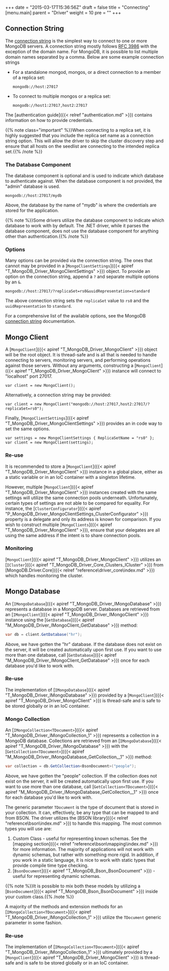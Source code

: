 +++
date = "2015-03-17T15:36:56Z"
draft = false
title = "Connecting"
[menu.main]
  parent = "Driver"
  weight = 10
  pre = "<i class='fa'></i>"
+++

## Connection String

The [connection string](http://docs.mongodb.org/manual/reference/connection-string/) is the simplest way to connect to one or more MongoDB servers. A connection string mostly follows [RFC 3986](http://tools.ietf.org/html/rfc3986) with the exception of the domain name. For MongoDB, it is possible to list multiple domain names separated by a comma. Below are some example connection strings


- For a standalone mongod, mongos, or a direct connection to a member of a replica set:
	
	```
	mongodb://host:27017
	```

- To connect to multiple mongos or a replica set:

	```
	mongodb://host1:27017,host2:27017
	```

The [authentication guide]({{< relref "authentication.md" >}}) contains information on how to provide credentials.

{{% note class="important" %}}When connecting to a replica set, it is highly suggested that you include the replica set name as a connection string option. This will allow the driver to skip the cluster discovery step and ensure that all hosts on the seedlist are connecting to the intended replica set.{{% /note %}}

### The Database Component

The database component is optional and is used to indicate which database to authenticate against. When the database component is not provided, the "admin" database is used.

```
mongodb://host:27017/mydb
```

Above, the database by the name of "mydb" is where the credentials are stored for the application.

{{% note %}}Some drivers utilize the database component to indicate which database to work with by default. The .NET driver, while it parses the database component, does not use the database component for anything other than authentication.{{% /note %}}

### Options

Many options can be provided via the connection string. The ones that cannot may be provided in a [`MongoClientSettings`]({{< apiref "T_MongoDB_Driver_MongoClientSettings" >}}) object. To provide an option on the connection string, append a `?` and separate multiple options by an `&`.

```
mongodb://host:27017/?replicaSet=rs0&uuidRepresentation=standard
```

The above connection string sets the `replicaSet` value to `rs0` and the `uuidRepresentation` to `standard`.

For a comprehensive list of the available options, see the MongoDB [connection string](http://docs.mongodb.org/manual/reference/connection-string/) documentation.


## Mongo Client

A [`MongoClient`]({{< apiref "T_MongoDB_Driver_MongoClient" >}}) object will be the root object. It is thread-safe and is all that is needed to handle connecting to servers, monitoring servers, and performing operations against those servers. Without any arguments, constructing a [`MongoClient`]({{< apiref "T_MongoDB_Driver_MongoClient" >}}) instance will connect to "localhost" port 27017.

```
var client = new MongoClient();
```

Alternatively, a connection string may be provided:

```
var client = new MongoClient("mongodb://host:27017,host2:27017/?replicaSet=rs0");
```

Finally, [`MongoClientSettings`]({{< apiref "T_MongoDB_Driver_MongoClientSettings" >}}) provides an in code way to set the same options.

```
var settings = new MongoClientSettings { ReplicaSetName = "rs0" };
var client = new MongoClient(settings);
```

### Re-use

It is recommended to store a [`MongoClient`]({{< apiref "T_MongoDB_Driver_MongoClient" >}}) instance in a global place, either as a static variable or in an IoC container with a singleton lifetime. 

However, multiple [`MongoClient`]({{< apiref "T_MongoDB_Driver_MongoClient" >}}) instances created with the same settings will utilize the same connection pools underneath. Unfortunately, certain types of settings are not able to be compared for equality. For instance, the [`ClusterConfigurator`]({{< apiref "P_MongoDB_Driver_MongoClientSettings_ClusterConfigurator" >}}) property is a delegate and only its address is known for comparison. If you wish to construct multiple [`MongoClients`]({{< apiref "T_MongoDB_Driver_MongoClient" >}}), ensure that your delegates are all using the same address if the intent is to share connection pools.

### Monitoring

[`MongoClient`]({{< apiref "T_MongoDB_Driver_MongoClient" >}}) utilizes an [`ICluster`]({{< apiref "T_MongoDB_Driver_Core_Clusters_ICluster" >}}) from [MongoDB.Driver.Core]({{< relref "reference\driver_core\index.md" >}}) which handles monitoring the cluster.


## Mongo Database

An [`IMongoDatabase`]({{< apiref "T_MongoDB_Driver_IMongoDatabase" >}}) represents a database in a MongoDB server. Databases are retrieved from an [`IMongoClient`]({{< apiref "T_MongoDB_Driver_IMongoClient" >}}) instance using the [`GetDatabase`]({{< apiref "M_MongoDB_Driver_IMongoClient_GetDatabase" >}}) method:

```csharp
var db = client.GetDatabase("hr");
```

Above, we have gotten the "hr" database. If the database does not exist on the server, it will be created automatically upon first use. If you want to use more than one database, call [`GetDatabase`]({{< apiref "M_MongoDB_Driver_IMongoClient_GetDatabase" >}}) once for each database you'd like to work with.

### Re-use

The implementation of [`IMongoDatabase`]({{< apiref "T_MongoDB_Driver_IMongoDatabase" >}}) provided by a [`MongoClient`]({{< apiref "T_MongoDB_Driver_MongoClient" >}}) is thread-safe and is safe to be stored globally or in an IoC container.


### Mongo Collection

An [`IMongoCollection<TDocument>`]({{< apiref "T_MongoDB_Driver_IMongoCollection_1" >}}) represents a collection in a MongoDB database. Collections are retrieved from an [`IMongoDatabase`]({{< apiref "T_MongoDB_Driver_IMongoDatabase" >}}) with the [`GetCollection<TDocument>`]({{< apiref "M_MongoDB_Driver_IMongoDatabase_GetCollection__1" >}}) method:

```csharp
var collection = db.GetCollection<BsonDocument>("people");
```

Above, we have gotten the "people" collection. IF the collection does not exist on the server, it will be created automatically upon first use. If you want to use more than one database, call [`GetCollection<TDocument>`]({{< apiref "M_MongoDB_Driver_IMongoDatabase_GetCollection__1" >}}) once for each database you'd like to work with.

The generic parameter `TDocument` is the type of document that is stored in your collection. It can, effectively, be any type that can be mapped to and from BSON. The driver utilizes the [BSON library]({{< relref "reference\bson\index.md" >}}) to handle this mapping. The most common types you will use are:

1. Custom Class - useful for representing known schemas. See the [mapping section]({{< relref "reference\bson\mapping\index.md" >}}) for more information. The majority of applications will not work with dynamic schemas, but rather with something more rigid. In addition, if you work in a static language, it is nice to work with static types that provide compile time type checking.
1. [`BsonDocument`]({{< apiref "T_MongoDB_Bson_BsonDocument" >}}) - useful for representing dynamic schemas.

{{% note %}}It is possible to mix both these models by utilizing a [`BsonDocument`]({{< apiref "T_MongoDB_Bson_BsonDocument" >}}) inside your custom class.{{% /note %}}

A majority of the methods and extension methods for an [`IMongoCollection<TDocument>`]({{< apiref "T_MongoDB_Driver_IMongoCollection_1" >}}) utilize the `TDocument` generic parameter in some fashion.

### Re-use

The implementation of [`IMongoCollection<TDocument>`]({{< apiref "T_MongoDB_Driver_IMongoCollection_1" >}}) ultimately provided by a [`MongoClient`]({{< apiref "T_MongoDB_Driver_MongoClient" >}}) is thread-safe and is safe to be stored globally or in an IoC container.